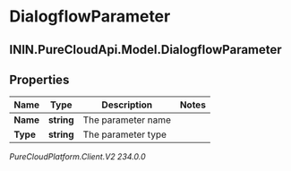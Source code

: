 # DialogflowParameter

## ININ.PureCloudApi.Model.DialogflowParameter

## Properties

|Name | Type | Description | Notes|
|------------ | ------------- | ------------- | -------------|
| **Name** | **string** | The parameter name | |
| **Type** | **string** | The parameter type | |



_PureCloudPlatform.Client.V2 234.0.0_
